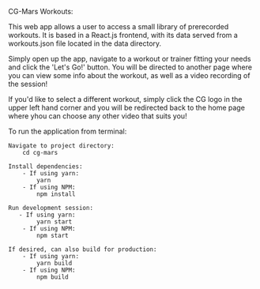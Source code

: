 CG-Mars Workouts:

This web app allows a user to access a small library of prerecorded workouts. It is based in a React.js frontend, with its
data served from a workouts.json file located in the data directory.

Simply open up the app, navigate to a workout or trainer fitting your needs and click the 'Let's Go!' button. You will be
directed to another page where you can view some info about the workout, as well as a video recording of the session!

If you'd like to select a different workout, simply click the CG logo in the upper left hand corner and you will be redirected
back to the home page where yhou can choose any other video that suits you!

To run the application from terminal:

    Navigate to project directory:
        cd cg-mars

    Install dependencies:
        - If using yarn:
            yarn
        - If using NPM:
            npm install

    Run development session:
       - If using yarn:
            yarn start
        - If using NPM:
            npm start

    If desired, can also build for production:
        - If using yarn:
            yarn build
        - If using NPM:
            npm build
